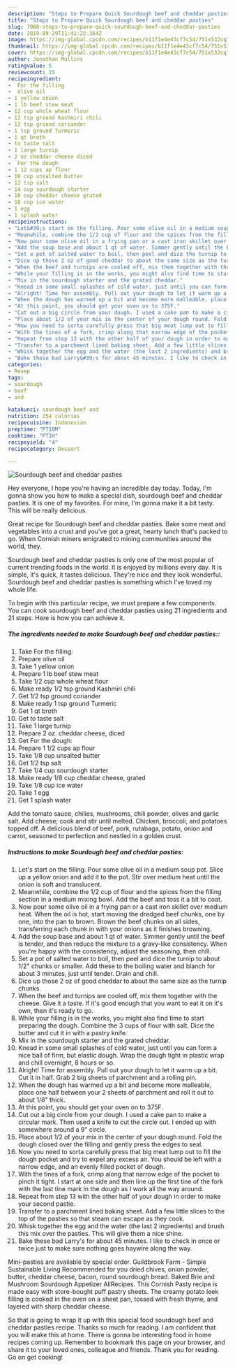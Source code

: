 ```yaml
---
description: "Steps to Prepare Quick Sourdough beef and cheddar pasties"
title: "Steps to Prepare Quick Sourdough beef and cheddar pasties"
slug: 7088-steps-to-prepare-quick-sourdough-beef-and-cheddar-pasties
date: 2019-09-29T11:41:22.364Z
image: https://img-global.cpcdn.com/recipes/b11f1e4e43cf7c54/751x532cq70/sourdough-beef-and-cheddar-pasties-recipe-main-photo.jpg
thumbnail: https://img-global.cpcdn.com/recipes/b11f1e4e43cf7c54/751x532cq70/sourdough-beef-and-cheddar-pasties-recipe-main-photo.jpg
cover: https://img-global.cpcdn.com/recipes/b11f1e4e43cf7c54/751x532cq70/sourdough-beef-and-cheddar-pasties-recipe-main-photo.jpg
author: Jonathan Mullins
ratingvalue: 5
reviewcount: 15
recipeingredient:
-  For the filling
-  olive oil
- 1 yellow onion
- 1 lb beef stew meat
- 12 cup whole wheat flour
- 12 tsp ground Kashmiri chili
- 12 tsp ground coriander
- 1 tsp ground Turmeric
- 1 qt broth
- to taste salt
- 1 large turnip
- 2 oz cheddar cheese diced
-  For the dough
- 1 12 cups ap flour
- 18 cup unsalted butter
- 12 tsp salt
- 14 cup sourdough starter
- 18 cup cheddar cheese grated
- 18 cup ice water
- 1 egg
- 1 splash water
recipeinstructions:
- "Let&#39;s start on the filling. Pour some olive oil in a medium soup pot. Slice up a yellow onion and add it to the pot. Stir over medium heat until the onion is soft and translucent."
- "Meanwhile, combine the 1/2 cup of flour and the spices from the filling section in a medium mixing bowl. Add the beef and toss it a bit to coat."
- "Now pour some olive oil in a frying pan or a cast iron skillet over medium heat. When the oil is hot, start moving the dredged beef chunks, one by one, into the pan to brown. Brown the beef chunks on all sides, transferring each chunk in with your onions as it finishes browning."
- "Add the soup base and about 1 qt of water. Simmer gently until the beef is tender, and then reduce the mixture to a gravy-like consistency. When you&#39;re happy with the consistency, adjust the seasoning, then chill."
- "Set a pot of salted water to boil, then peel and dice the turnip to about 1/2&#34; chunks or smaller. Add these to the boiling water and blanch for about 3 minutes, just until tender. Drain and chill."
- "Dice up those 2 oz of good cheddar to about the same size as the turnip chunks."
- "When the beef and turnips are cooled off, mix them together with the cheese. Give it a taste. If it&#39;s good enough that you want to eat it on it&#39;s own, then it&#39;s ready to go."
- "While your filling is in the works, you might also find time to start preparing the dough. Combine the 3 cups of flour with salt. Dice the butter and cut it in with a pastry knife."
- "Mix in the sourdough starter and the grated cheddar."
- "Knead in some small splashes of cold water, just until you can form a nice ball of firm, but elastic dough. Wrap the dough tight in plastic wrap and chill overnight, 8 hours or so."
- "Alright! Time for assembly. Pull out your dough to let it warm up a bit. Cut it in half. Grab 2 big sheets of parchment and a rolling pin."
- "When the dough has warmed up a bit and become more malleable, place one half between your 2 sheets of parchment and roll it out to about 1/8&#34; thick."
- "At this point, you should get your oven on to 375F."
- "Cut out a big circle from your dough. I used a cake pan to make a circular mark. Then used a knife to cut the circle out. I ended up with somewhere around a 9&#34; circle."
- "Place about 1/2 of your mix in the center of your dough round. Fold the dough closed over the filling and gently press the edges to seal."
- "Now you need to sorta carefully press that big meat lump out to fill the dough pocket and try to expel any excess air. You should be left with a narrow edge, and an evenly filled pocket of dough."
- "With the tines of a fork, crimp along that narrow edge of the pocket to pinch it tight. I start at one side and then line up the first tine of the fork with the last tine mark in the dough as I work all the way around."
- "Repeat from step 13 with the other half of your dough in order to make your second pastie."
- "Transfer to a parchment lined baking sheet. Add a few little slices to the top of the pasties so that steam can escape as they cook."
- "Whisk together the egg and the water (the last 2 ingredients) and brush this mix over the pasties. This will give them a nice shine."
- "Bake these bad Larry&#39;s for about 45 minutes. I like to check in once or twice just to make sure nothing goes haywire along the way."
categories:
- Resep
tags:
- sourdough
- beef
- and

katakunci: sourdough beef and
nutrition: 254 calories
recipecuisine: Indonesian
preptime: "PT10M"
cooktime: "PT1H"
recipeyield: "4"
recipecategory: Dessert

---
```



![Sourdough beef and cheddar pasties](https://img-global.cpcdn.com/recipes/b11f1e4e43cf7c54/751x532cq70/sourdough-beef-and-cheddar-pasties-recipe-main-photo.jpg)

Hey everyone, I hope you're having an incredible day today. Today, I'm gonna show you how to make a special dish, sourdough beef and cheddar pasties. It is one of my favorites. For mine, I'm gonna make it a bit tasty. This will be really delicious.

Great recipe for Sourdough beef and cheddar pasties. Bake some meat and vegetables into a crust and you&#39;ve got a great, hearty lunch that&#39;s packed to go. When Cornish miners emigrated to mining communities around the world, they.

Sourdough beef and cheddar pasties is only one of the most popular of current trending foods in the world. It is enjoyed by millions every day. It is simple, it's quick, it tastes delicious. They're nice and they look wonderful. Sourdough beef and cheddar pasties is something which I've loved my whole life.


To begin with this particular recipe, we must prepare a few components. You can cook sourdough beef and cheddar pasties using 21 ingredients and 21 steps. Here is how you can achieve it.

##### The ingredients needed to make Sourdough beef and cheddar pasties::

1. Take  For the filling:
1. Prepare  olive oil
1. Take 1 yellow onion
1. Prepare 1 lb beef stew meat
1. Take 1/2 cup whole wheat flour
1. Make ready 1/2 tsp ground Kashmiri chili
1. Get 1/2 tsp ground coriander
1. Make ready 1 tsp ground Turmeric
1. Get 1 qt broth
1. Get to taste salt
1. Take 1 large turnip
1. Prepare 2 oz. cheddar cheese, diced
1. Get  For the dough:
1. Prepare 1 1/2 cups ap flour
1. Take 1/8 cup unsalted butter
1. Get 1/2 tsp salt
1. Take 1/4 cup sourdough starter
1. Make ready 1/8 cup cheddar cheese, grated
1. Take 1/8 cup ice water
1. Take 1 egg
1. Get 1 splash water


Add the tomato sauce, chilies, mushrooms, chili powder, olives and garlic salt. Add cheese; cook and stir until melted. Chicken, broccoli, and potatoes topped off. A delicious blend of beef, pork, rutabaga, potato, onion and carrot, seasoned to perfection and nestled in a golden crust. 

##### Instructions to make Sourdough beef and cheddar pasties:

1. Let&#39;s start on the filling. Pour some olive oil in a medium soup pot. Slice up a yellow onion and add it to the pot. Stir over medium heat until the onion is soft and translucent.
1. Meanwhile, combine the 1/2 cup of flour and the spices from the filling section in a medium mixing bowl. Add the beef and toss it a bit to coat.
1. Now pour some olive oil in a frying pan or a cast iron skillet over medium heat. When the oil is hot, start moving the dredged beef chunks, one by one, into the pan to brown. Brown the beef chunks on all sides, transferring each chunk in with your onions as it finishes browning.
1. Add the soup base and about 1 qt of water. Simmer gently until the beef is tender, and then reduce the mixture to a gravy-like consistency. When you&#39;re happy with the consistency, adjust the seasoning, then chill.
1. Set a pot of salted water to boil, then peel and dice the turnip to about 1/2&#34; chunks or smaller. Add these to the boiling water and blanch for about 3 minutes, just until tender. Drain and chill.
1. Dice up those 2 oz of good cheddar to about the same size as the turnip chunks.
1. When the beef and turnips are cooled off, mix them together with the cheese. Give it a taste. If it&#39;s good enough that you want to eat it on it&#39;s own, then it&#39;s ready to go.
1. While your filling is in the works, you might also find time to start preparing the dough. Combine the 3 cups of flour with salt. Dice the butter and cut it in with a pastry knife.
1. Mix in the sourdough starter and the grated cheddar.
1. Knead in some small splashes of cold water, just until you can form a nice ball of firm, but elastic dough. Wrap the dough tight in plastic wrap and chill overnight, 8 hours or so.
1. Alright! Time for assembly. Pull out your dough to let it warm up a bit. Cut it in half. Grab 2 big sheets of parchment and a rolling pin.
1. When the dough has warmed up a bit and become more malleable, place one half between your 2 sheets of parchment and roll it out to about 1/8&#34; thick.
1. At this point, you should get your oven on to 375F.
1. Cut out a big circle from your dough. I used a cake pan to make a circular mark. Then used a knife to cut the circle out. I ended up with somewhere around a 9&#34; circle.
1. Place about 1/2 of your mix in the center of your dough round. Fold the dough closed over the filling and gently press the edges to seal.
1. Now you need to sorta carefully press that big meat lump out to fill the dough pocket and try to expel any excess air. You should be left with a narrow edge, and an evenly filled pocket of dough.
1. With the tines of a fork, crimp along that narrow edge of the pocket to pinch it tight. I start at one side and then line up the first tine of the fork with the last tine mark in the dough as I work all the way around.
1. Repeat from step 13 with the other half of your dough in order to make your second pastie.
1. Transfer to a parchment lined baking sheet. Add a few little slices to the top of the pasties so that steam can escape as they cook.
1. Whisk together the egg and the water (the last 2 ingredients) and brush this mix over the pasties. This will give them a nice shine.
1. Bake these bad Larry&#39;s for about 45 minutes. I like to check in once or twice just to make sure nothing goes haywire along the way.


Mini-pasties are available by special order. Guildbrook Farm - Simple Sustainable Living Recommended for you dried chives, onion powder, butter, cheddar cheese, bacon, round sourdough bread. Baked Brie and Mushroom Sourdough Appetizer AllRecipes. This Cornish Pasty recipe is made easy with store-bought puff pastry sheets. The creamy potato leek filling is cooked in the oven on a sheet pan, tossed with fresh thyme, and layered with sharp cheddar cheese. 

So that is going to wrap it up with this special food sourdough beef and cheddar pasties recipe. Thanks so much for reading. I am confident that you will make this at home. There is gonna be interesting food in home recipes coming up. Remember to bookmark this page on your browser, and share it to your loved ones, colleague and friends. Thank you for reading. Go on get cooking!
